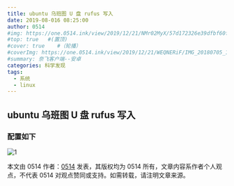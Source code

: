```yaml
---
title: ubuntu 乌班图 U 盘 rufus 写入
date: 2019-08-016 08:25:00
author: 0514
#img: https://one.0514.ink/view/2019/12/21/NMr02MyX/57d172326e39dfbf60fcdb795a08e758.jpg
#top: true   #(置顶)
#cover: true    #（轮播）
#coverImg: https://one.0514.ink/view/2019/12/21/WEQNERiF/IMG_20180705_173106.jpg
#summary: 奈飞客户端--安卓
categories: 科学发现
tags:
  - 系统
  - linux
---
```


## ubuntu 乌班图 U 盘 rufus 写入

### 配置如下

<!--more-->

![1](https://i1.wp.com/raw.githubusercontent.com/tianzhenwuxie01/gitpicgo/master/img/20190701152402.png?)

本文由 0514 作者：[0514](https://www.0514.ink/?author=1) 发表，其版权均为 0514 所有，文章内容系作者个人观点，不代表 0514 对观点赞同或支持。如需转载，请注明文章来源。

